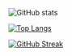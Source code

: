 ![GitHub stats](https://github-readme-stats.vercel.app/api?username=shashankskagnihotri&show_icons=true&theme=radical&count_private=True)

[![Top Langs](https://github-readme-stats.vercel.app/api/top-langs/?username=shashankskagnihotri&count_private=True)](https://github.com/anuraghazra/github-readme-stats)

[![GitHub Streak](http://github-readme-streak-stats.herokuapp.com?user=shashankskagnihotri&theme=dark&background=000000&count_private=True)](https://git.io/streak-stats)
<!--
**shashankskagnihotri/shashankskagnihotri** is a ✨ _special_ ✨ repository because its `README.md` (this file) appears on your GitHub profile.

Here are some ideas to get you started:

- 🔭 I’m currently working on ...
- 🌱 I’m currently learning ...
- 👯 I’m looking to collaborate on ...
- 🤔 I’m looking for help with ...
- 💬 Ask me about ...
- 📫 How to reach me: ...
- 😄 Pronouns: ...
- ⚡ Fun fact: ...
### Hi there 👋
--> 
